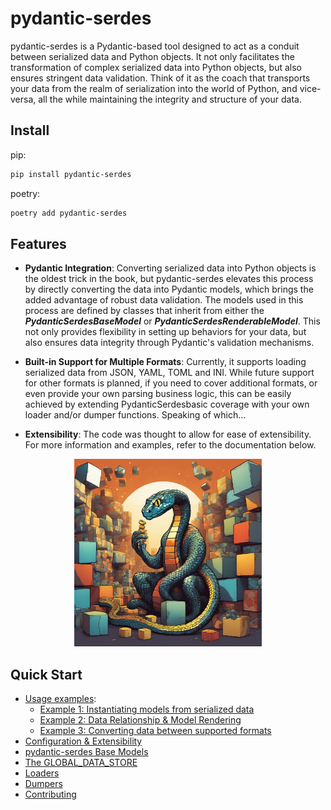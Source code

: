 # pydantic-serdes

pydantic-serdes is a Pydantic-based tool designed to act as a conduit between serialized data and Python objects. It 
not only facilitates the transformation of complex serialized data into Python objects, but also ensures stringent
data validation. Think of it as the coach that transports your data from the realm of serialization into the world
of Python, and vice-versa, all the while maintaining the integrity and structure of your data.

## Install

pip:

```bash
pip install pydantic-serdes
```

poetry:

```bash
poetry add pydantic-serdes
```

## Features

- **Pydantic Integration**: Converting serialized data into Python objects is the oldest trick in the book, but 
  pydantic-serdes elevates this process by directly converting the data into Pydantic models, which brings 
  the added advantage of robust data validation. The models used in this process are defined by classes that inherit 
  from either the ***PydanticSerdesBaseModel*** or ***PydanticSerdesRenderableModel***. This not only provides 
  flexibility in setting up behaviors for your data, but also ensures data integrity through Pydantic's validation 
  mechanisms.


- **Built-in Support for Multiple Formats**: Currently, it supports loading serialized data from JSON, YAML, TOML 
  and INI. While future support for other formats is planned, if you need to cover additional formats, or even 
  provide your own parsing business logic, this can be easily achieved by extending PydanticSerdesbasic 
  coverage with your own loader and/or dumper functions. Speaking of which...


- **Extensibility**: The code was thought to allow for ease of extensibility. For more information and examples, refer
to the documentation below.


<p align="center">
  <img src="https://github.com/theandrelima/pydantic-serdes/blob/main/docs/images/pydantic-serdes.png" alt="pydantic-serdes" width="300"/>
</p>


## Quick Start
  - [Usage examples](https://github.com/theandrelima/pydantic-serdes/blob/main/docs/getting_started.md#usage):
    - [Example 1: Instantiating models from serialized data](https://github.com/theandrelima/pydantic-serdes/blob/main/docs/getting_started.md#example-1-instantiating-models-from-serialized-data)
    - [Example 2: Data Relationship & Model Rendering](https://github.com/theandrelima/pydantic-serdes/blob/main/docs/getting_started.md#example-2-data-relationship--model-rendering)
    - [Example 3: Converting data between supported formats](https://github.com/theandrelima/pydantic-serdes/blob/main/docs/getting_started.md#example-3-converting-data-between-supported-formats)
  - [Configuration & Extensibility](https://github.com/theandrelima/pydantic-serdes/blob/main/docs/configuration-and-extensibility.md)
- [pydantic-serdes Base Models](https://github.com/theandrelima/pydantic-serdes/blob/main/docs/base_models.md)
- [The GLOBAL_DATA_STORE](https://github.com/theandrelima/pydantic-serdes/blob/main/docs/the_global_data_store.md)
- [Loaders](https://github.com/theandrelima/pydantic-serdes/blob/main/docs/loaders.md)
- [Dumpers](https://github.com/theandrelima/pydantic-serdes/blob/main/docs/dumpers.md)
- [Contributing](https://github.com/theandrelima/pydantic-serdes/blob/main/docs/contributing.md)
